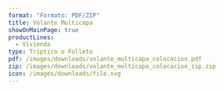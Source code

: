 ```yaml
---
format: "Formato: PDF/ZIP"
title: Volante Multicapa
showOnMainPage: true
productLines:
  - Vivienda
type: Tríptico o Folleto
pdf: /images/downloads/volante_multicapa_colocacion.pdf
zip: /images/downloads/volante_multicapa_colocacion_zip.zip
icon: /images/downloads/file.svg
---
```


